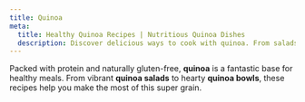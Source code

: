 ```yaml
---
title: Quinoa
meta:
  title: Healthy Quinoa Recipes | Nutritious Quinoa Dishes
  description: Discover delicious ways to cook with quinoa. From salads and bowls to stuffed vegetables and breakfast options - make the most of this protein-rich superfood.
---
```


Packed with protein and naturally gluten-free, **quinoa** is a fantastic base for healthy meals. From vibrant **quinoa salads** to hearty **quinoa bowls**, these recipes help you make the most of this super grain.
